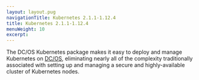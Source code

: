 ```yaml
---
layout: layout.pug
navigationTitle: Kubernetes 2.1.1-1.12.4
title: Kubernetes 2.1.1-1.12.4
menuWeight: 10
excerpt:
---
```


The DC/OS Kubernetes package makes it easy to deploy and manage Kubernetes on [DC/OS](https://mesosphere.com/product/), eliminating nearly all of the complexity traditionally associated with setting up and managing a secure and highly-available cluster of Kubernetes nodes.
